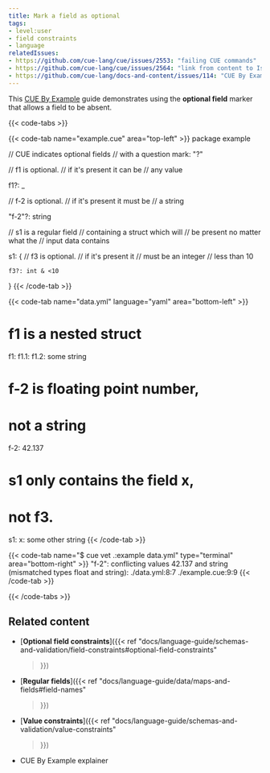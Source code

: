 ```yaml
---
title: Mark a field as optional
tags:
- level:user
- field constraints
- language
relatedIssues:
- https://github.com/cue-lang/cue/issues/2553: "failing CUE commands"
- https://github.com/cue-lang/cue/issues/2564: "link from content to Issue"
- https://github.com/cue-lang/docs-and-content/issues/114: "CUE By Example explainer"
---
```


This [CUE By Example](FIXME:explainer) guide demonstrates using the **optional
field** marker that allows a field to be absent.

{{< code-tabs >}}

{{< code-tab name="example.cue" area="top-left" >}}
package example

// CUE indicates optional fields
// with a question mark: "?"

// f1 is optional.
// if it's present it can be
// any value

f1?: _

// f-2 is optional.
// if it's present it must be
// a string

"f-2"?: string

// s1 is a regular field
// containing a struct which will
// be present no matter what the
// input data contains

s1: {
	// f3 is optional.
	// if it's present it
	// must be an integer
	// less than 10

	f3?: int & <10
}
{{< /code-tab >}}

{{< code-tab name="data.yml" language="yaml" area="bottom-left" >}}
# f1 is a nested struct
f1: 
  f1.1:
    f1.2: some string

# f-2 is floating point number,
# not a string
f-2: 42.137

# s1 only contains the field x,
# not f3.
s1:
  x: some other string
{{< /code-tab >}}

{{< code-tab name="$ cue vet .:example data.yml" type="terminal" area="bottom-right" >}}
"f-2": conflicting values 42.137 and string (mismatched types float and string):
    ./data.yml:8:7
    ./example.cue:9:9
{{< /code-tab >}}

{{< /code-tabs >}}

## Related content

- [**Optional field constraints**]({{< ref
    "docs/language-guide/schemas-and-validation/field-constraints#optional-field-constraints"
  >}})
- [**Regular fields**]({{< ref
    "docs/language-guide/data/maps-and-fields#field-names"
  >}})
- [**Value constraints**]({{< ref
    "docs/language-guide/schemas-and-validation/value-constraints"
  >}})
- CUE By Example explainer
